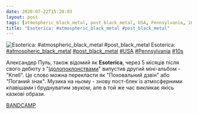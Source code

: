 ```yaml
---
date: 2020-07-22T15:20:03
layout: post
tags: [atmospheric_black_metal, post_black_metal, USA, Pennsylvania, 10s]
title: "Esoterica: #atmospheric_black_metal #post_black_metal"
---
```

![Esoterica: #atmospheric_black_metal #post_black_metal](https://res.cloudinary.com/vast-space-unexplored/image/upload/photos/photo_1026_22-07-2020_15-20-03.jpg)
Esoterica: [#atmospheric_black_metal](/tags/#atmospheric_black_metal) [#post_black_metal](/tags/#post_black_metal) [#USA](/tags/#USA) [#Pennsylvania](/tags/#Pennsylvania) [#10s](/tags/#10s)

Александер Пуль, також відомий як **Esoterica**, через 5 місяців після свого дебюту з &quot;[Ідолопоклонствами](/2020-07-02-esoterica--black-metal-atmospheric-black-metal-usa)&quot; випустив другий міні-альбом - &quot;Knell&quot;. Це слово можна перекласти як &quot;Поховальний дзвін&quot; або &quot;Поганий знак&quot;. Музика на ньому - знову пост-блек із атмосферними клавішами і бруднуватим звуком, але в той же час викликає якісь казкові образи.

[BANDCAMP](https://esotericabm.bandcamp.com/album/knell)